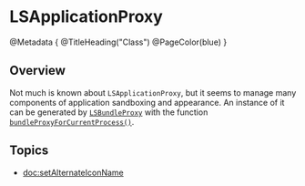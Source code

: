 # LSApplicationProxy

@Metadata {
    @TitleHeading("Class")
    @PageColor(blue)
}

## Overview

Not much is known about `LSApplicationProxy`, but it seems to manage many components of application sandboxing and appearance. An instance of it can be generated by [`LSBundleProxy`](<doc:LSBundleProxy>) with the function [`bundleProxyForCurrentProcess()`](<doc:bundleProxyForCurrentProcess>).

## Topics

- <doc:setAlternateIconName>
